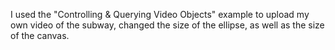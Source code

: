 I used the "Controlling & Querying Video Objects" example to upload my own video of the subway, 
changed the size of the ellipse, as well as the size of the canvas.
